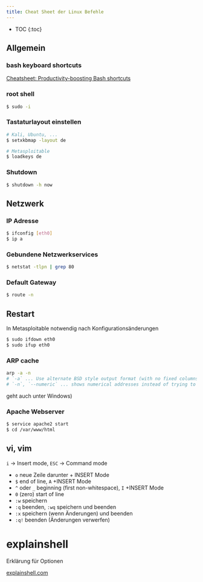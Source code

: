 ```yaml
---
title: Cheat Sheet der Linux Befehle
---
```


* TOC
{:toc}
## Allgemein

### bash keyboard shortcuts

[Cheatsheet: Productivity-boosting Bash shortcuts](https://blog.ssdnodes.com/blog/cheatsheet-bash-shortcuts/)



### **root** shell

```sh
$ sudo -i
```



### **Tastaturlayout** einstellen

```sh
# Kali, Ubuntu, ... 
$ setxkbmap -layout de
```

```sh
# Metasploitable
$ loadkeys de
```



### **Shutdown**

```sh
$ shutdown -h now
```



## Netzwerk



### **IP Adresse**

```sh
$ ifconfig [eth0]
$ ip a
```



### Gebundene Netzwerkservices

```sh
$ netstat -tlpn | grep 80
```



### **Default Gateway**

```sh
$ route -n
```



## Restart

In Metasploitable notwendig nach Konfigurationsänderungen

```sh
$ sudo ifdown eth0
$ sudo ifup eth0
```



### **ARP** cache

```sh
arp -a -n
# `-a` ... Use alternate BSD style output format (with no fixed columns)
# `-n`, `--numeric` ... shows numerical addresses instead of trying to determine symbolic host, port or user names
```

geht auch unter Windows)



### **Apache** Webserver

```sh
$ service apache2 start
$ cd /var/www/html
```



## vi, vim

`i` → Insert mode, `ESC` → Command mode

- `o` neue Zeile darunter + INSERT Mode
- `$` end of line, `A` +INSERT Mode
- `^` oder `_`  beginning (first non-whitespace), `I` +INSERT Mode
- `0` (zero) start of line
- `:w` speichern
- `:q` beenden, `:wq` speichern und beenden
- `:x` speichern (wenn Änderungen) und beenden
- `:q!` beenden (Änderungen verwerfen)



# explainshell

Erklärung für Optionen

[explainshell.com](https://www.explainshell.com)

